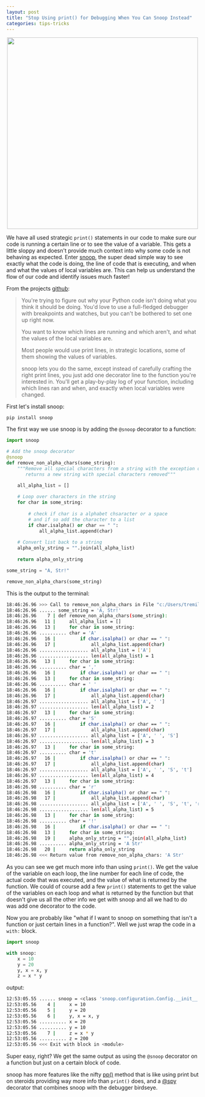 ```yaml
---
layout: post
title: "Stop Using print() for Debugging When You Can Snoop Instead"
categories: tips-tricks
---
```

  
<center><img src="https://user-images.githubusercontent.com/22669390/217150592-afbc116d-1cfa-40fb-bd03-9c2be646dbae.jpg" class="centerImage" width="500px"></center>  
  
We have all used strategic `print()` statements in our code to make sure our code is running a certain line or to see the value of a variable. This gets a little sloppy and doesn't provide much context into why some code is not behaving as expected. Enter [snoop](https://github.com/alexmojaki/snoop), the super dead simple way to see exactly what the code is doing, the line of code that is executing, and when and what the values of local variables are. This can help us understand the flow of our code and identify issues much faster!

From the projects [github](https://github.com/alexmojaki/snoop):

>You're trying to figure out why your Python code isn't doing what you think it should be doing. You'd love to use a full-fledged debugger with breakpoints and watches, but you can't be bothered to set one up right now.  
>  
>You want to know which lines are running and which aren't, and what the values of the local variables are.  
>  
>Most people would use print lines, in strategic locations, some of them showing the values of variables.  
>  
>snoop lets you do the same, except instead of carefully crafting the right print lines, you just add one decorator line to the function you're interested in. You'll get a play-by-play log of your function, including which lines ran and when, and exactly when local variables were changed.

First let's install snoop:

    pip install snoop

The first way we use snoop is by adding the `@snoop` decorator to a function:
```python
import snoop

# Add the snoop decorator
@snoop
def remove_non_alpha_chars(some_string):
    """Remove all special characters from a string with the exception of spaces.
       returns a new string with special characters removed"""

    all_alpha_list = []
    
    # Loop over characters in the string
    for char in some_string:
    
        # check if char is a alphabet chsaracter or a space
        # and if so add the character to a list
        if char.isalpha() or char == " ":
            all_alpha_list.append(char)
            
    # Convert list back to a string
    alpha_only_string = "".join(all_alpha_list)
    
    return alpha_only_string

some_string = "A, Str!"

remove_non_alpha_chars(some_string)
```
This is the output to the terminal:
```bash
18:46:26.96 >>> Call to remove_non_alpha_chars in File "c:/Users/tremille/OneDrive - Capgemini/Desktop/snoop_example.py", line 7
18:46:26.96 ...... some_string = 'A, Str!'
18:46:26.96    7 | def remove_non_alpha_chars(some_string):
18:46:26.96   11 |     all_alpha_list = []
18:46:26.96   13 |     for char in some_string:
18:46:26.96 .......... char = 'A'
18:46:26.96   16 |         if char.isalpha() or char == " ":
18:46:26.96   17 |             all_alpha_list.append(char)
18:46:26.96 .................. all_alpha_list = ['A']
18:46:26.96 .................. len(all_alpha_list) = 1
18:46:26.96   13 |     for char in some_string:
18:46:26.96 .......... char = ','
18:46:26.96   16 |         if char.isalpha() or char == " ":
18:46:26.96   13 |     for char in some_string:
18:46:26.96 .......... char = ' '
18:46:26.96   16 |         if char.isalpha() or char == " ":
18:46:26.96   17 |             all_alpha_list.append(char)
18:46:26.97 .................. all_alpha_list = ['A', ' ']
18:46:26.97 .................. len(all_alpha_list) = 2
18:46:26.97   13 |     for char in some_string:
18:46:26.97 .......... char = 'S'
18:46:26.97   16 |         if char.isalpha() or char == " ":
18:46:26.97   17 |             all_alpha_list.append(char)
18:46:26.97 .................. all_alpha_list = ['A', ' ', 'S']
18:46:26.97 .................. len(all_alpha_list) = 3
18:46:26.97   13 |     for char in some_string:
18:46:26.97 .......... char = 't'
18:46:26.97   16 |         if char.isalpha() or char == " ":
18:46:26.97   17 |             all_alpha_list.append(char)
18:46:26.97 .................. all_alpha_list = ['A', ' ', 'S', 't']
18:46:26.97 .................. len(all_alpha_list) = 4
18:46:26.97   13 |     for char in some_string:
18:46:26.98 .......... char = 'r'
18:46:26.98   16 |         if char.isalpha() or char == " ":
18:46:26.98   17 |             all_alpha_list.append(char)
18:46:26.98 .................. all_alpha_list = ['A', ' ', 'S', 't', 'r']
18:46:26.98 .................. len(all_alpha_list) = 5
18:46:26.98   13 |     for char in some_string:
18:46:26.98 .......... char = '!'
18:46:26.98   16 |         if char.isalpha() or char == " ":
18:46:26.98   13 |     for char in some_string:
18:46:26.98   19 |     alpha_only_string = "".join(all_alpha_list)
18:46:26.98 .......... alpha_only_string = 'A Str'
18:46:26.98   20 |     return alpha_only_string
18:46:26.98 <<< Return value from remove_non_alpha_chars: 'A Str'
```
As you can see we get much more info than using `print()`. We get the value of the variable on each loop, the line number for each line of code, the actual code that was executed, and the value of what is returned by the function. We could of course add a few `print()` statements to get the value of the variables on each loop and what is returned by the function but that doesn't give us all the other info we get with snoop and all we had to do was add one decorator to the code.

Now you are probably like "what if I want to snoop on something that isn't a function or just certain lines in a function?". Well we just wrap the code in a `with:` block.
```python
import snoop

with snoop:
    x = 10
    y = 20
    y, x = x, y
    z = x * y
```
output:
```bash
12:53:05.55 ...... snoop = <class 'snoop.configuration.Config.__init__.<locals>.ConfiguredTracer'>
12:53:05.56    4 |     x = 10
12:53:05.56    5 |     y = 20
12:53:05.56    6 |     y, x = x, y
12:53:05.56 .......... x = 20
12:53:05.56 .......... y = 10
12:53:05.56    7 |     z = x * y
12:53:05.56 .......... z = 200
12:53:05.56 <<< Exit with block in <module>
```
Super easy, right? We get the same output as using the `@snoop` decorator on a function but just on a certain block of code.

snoop has more features like the nifty [pp()](https://github.com/alexmojaki/snoop#pp---awesome-print-debugging) method that is like using print but on steroids providing way more info than `print()` does, and a [@spy](https://github.com/alexmojaki/snoop#spy) decorator that combines snoop with the debugger birdseye.

<meta property="og:image" content="https://user-images.githubusercontent.com/22669390/217150592-afbc116d-1cfa-40fb-bd03-9c2be646dbae.jpg"/>
